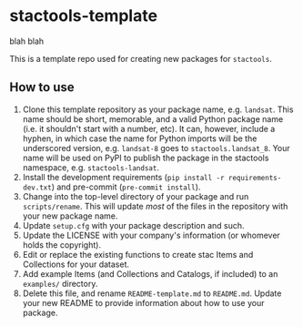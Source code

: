 # stactools-template

blah
blah

This is a template repo used for creating new packages for `stactools`.

## How to use

1. Clone this template repository as your package name, e.g. `landsat`.
   This name should be short, memorable, and a valid Python package name (i.e.
   it shouldn't start with a number, etc). It can, however, include a hyphen, in
   which case the name for Python imports will be the underscored version, e.g.
   `landsat-8` goes to `stactools.landsat_8`.  Your name will be used on PyPI to
   publish the package in the stactools namespace, e.g. `stactools-landsat`.
2. Install the development requirements (`pip install -r requirements-dev.txt`)
   and pre-commit (`pre-commit install`).
3. Change into the top-level directory of your package and run `scripts/rename`.
   This will update _most_ of the files in the repository with your new package name.
4. Update `setup.cfg` with your package description and such.
5. Update the LICENSE with your company's information (or whomever holds the copyright).
6. Edit or replace the existing functions to create stac Items and Collections
   for your dataset.
7. Add example Items (and Collections and Catalogs, if included) to an
   `examples/` directory.
8. Delete this file, and rename `README-template.md` to `README.md`. Update your
   new README to provide information about how to use your package.
